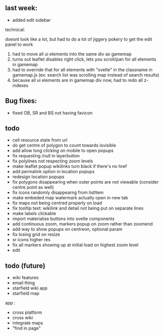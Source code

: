 

## last week:


- added edit sidebar



technical:

doesnt look like a lot, but had to do a lot of jiggery pokery to get the edit panel to work
1. had to move all ui elements into the same div as gamemap
2. turns out leaflet disables right click, lets you scroll/pan for all elements in gamemap
3. had to override that for all elements with "svelte" in the classname in gamemap.js (ex: search list was scrolling map instead of search results)
4. because all ui elements are in gamemap div now, had to redo all z-indexes

## Bug fixes:
- fixed OB, SR and BS not having favicon


## todo


- cell resource state from url
- do get centre of polygon to count towards isvisible
- add allow long clicking on mobile to open popups
- fix requesting /null in layerbutton
- fix polylines not respecting zoom levels
- make leaflet popup wikilinks turn black if there's no href
- add permalink option in location popups
- redesign location popups
- fix polygons disappearing when outer points are not viewable (consider centre point as well)
- fix icons randomly disappearng from listItem
- make embeded map watermark actually open in new tab
- fix maps not being centred properly on load
- fix tooltip text: wikilink and detail not being put on separate lines
- make labels clickable
- import materialise buttons into svelte components
- add continuous zoom, markers popup on zoom rather than zoomend
- add way to show popups on centreon, optional param
- fix losing grid on resize
- sr icons higher res
- fix all markers showing up at initial load on highest zoom level
- edit

## todo (future)
- wiki features
- email thing
- starfield wiki app
- starfield map

app :
- cross platform
- cross wiki
- integrate maps
- "find in page"